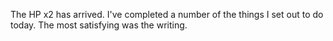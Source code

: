 The HP x2 has arrived. I've completed a number of the things I set out to do today. The most satisfying was the writing. 
